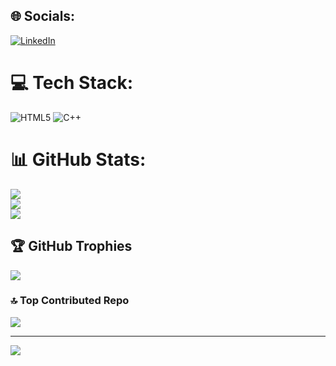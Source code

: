 
## 🌐 Socials:
[![LinkedIn](https://img.shields.io/badge/LinkedIn-%230077B5.svg?logo=linkedin&logoColor=white)](https://linkedin.com/in/avinash-rasala) 

# 💻 Tech Stack:
![HTML5](https://img.shields.io/badge/html5-%23E34F26.svg?style=for-the-badge&logo=html5&logoColor=white) ![C++](https://img.shields.io/badge/c++-%2300599C.svg?style=for-the-badge&logo=c%2B%2B&logoColor=white)
# 📊 GitHub Stats:
![](https://github-readme-stats.vercel.app/api?username=AvinashRasala&theme=dark&hide_border=false&include_all_commits=true&count_private=false)<br/>
![](https://github-readme-streak-stats.herokuapp.com/?user=AvinashRasala&theme=dark&hide_border=false)<br/>
![](https://github-readme-stats.vercel.app/api/top-langs/?username=AvinashRasala&theme=dark&hide_border=false&include_all_commits=true&count_private=false&layout=compact)

## 🏆 GitHub Trophies
![](https://github-profile-trophy.vercel.app/?username=AvinashRasala&theme=radical&no-frame=false&no-bg=true&margin-w=4)

### 🔝 Top Contributed Repo
![](https://github-contributor-stats.vercel.app/api?username=AvinashRasala&limit=5&theme=dark&combine_all_yearly_contributions=true)

---
[![](https://visitcount.itsvg.in/api?id=AvinashRasala&icon=0&color=0)](https://visitcount.itsvg.in)

<!-- Proudly created with GPRM ( https://gprm.itsvg.in ) -->
